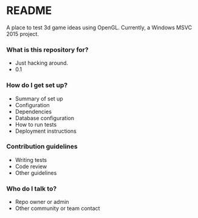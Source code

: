# README #

A place to test 3d game ideas using OpenGL.  Currently, a Windows MSVC 2015 project.

### What is this repository for? ###

* Just hacking around.
* 0.1

### How do I get set up? ###

* Summary of set up
* Configuration
* Dependencies
* Database configuration
* How to run tests
* Deployment instructions

### Contribution guidelines ###

* Writing tests
* Code review
* Other guidelines

### Who do I talk to? ###

* Repo owner or admin
* Other community or team contact
